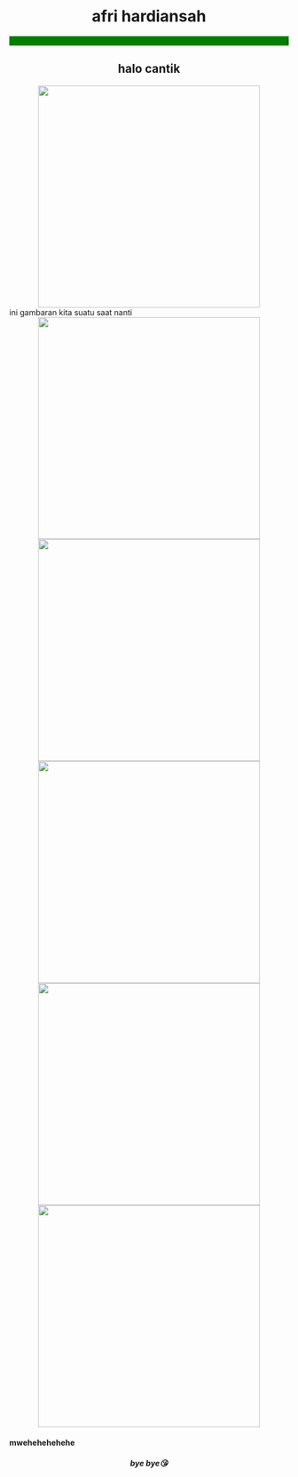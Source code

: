 <!DOCTYPE html>
<html lang="en">
<head>
  <meta charset="UTF-8">
  <meta name="viewport" content="width=device-width, initial-scale=1.0">
  <meta http-equiv="X-UA-Compatible" content="ie=edge">
  <title>mwehehehe</title>
<center>
  <h1>afri hardiansah</h1>
</center>
<marquee bgcolor="green" behavior="" direction="">dari afri hardiansah untuk anisa ulwahdini yang cantik</marquee>
<center>
  <h2>halo cantik</h2> 
</center>

<center>
 <img width="400px" src="IMG-20240511-WA0010.jpg" alt="">
  </center
 <h3>ini gambaran kita suatu saat nanti</h3>
<center>
  <img width="400px"src="IMG-20250220-WA0058.jpg" alt="">
</center>
 <center>
  <img width="400px" src="IMG-20250220-WA0065.jpg" alt="">
   </center>
  <center><img width="400px" src="IMG-20250220-WA0066.jpg" alt=""></center>
 <center>
<img width="400px" src="IMG-20250220-WA0075.jpg" alt="">
 </center>
<center>
  <img width="400px" src="IMG-20250220-WA0106.jpg" alt="">
</center>

<h4>mwehehehehehe</h4>
<center>
  <h5>bye bye😘</h5>
</center>
